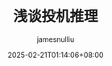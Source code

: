 ---
title: "浅谈投机推理"
date: 2025-02-21T01:14:06+08:00
lastmod: 2025-02-21T14:06:00+08:00
draft: true
author: ["jamesnulliu"]
keywords: 
    - speculative decoding
categories:
    - deeplearning
tags:
    - transformer
    - llm
    - vllm
description: 大型语言模型中的投机推理简要介绍.
summary: 大型语言模型中的投机推理简要介绍.
comments: true
images:
cover:
    image: ""
    caption: ""
    alt: ""
    relative: true
    hidden: true
---